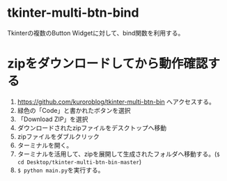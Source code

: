 # tkinter-multi-btn-bind
Tkinterの複数のButton Widgetに対して、bind関数を利用する。

# zipをダウンロードしてから動作確認する
1. https://github.com/kuroroblog/tkinter-multi-btn-bin へアクセスする。
2. 緑色の「Code」と書かれたボタンを選択
3. 「Download ZIP」を選択
4. ダウンロードされたzipファイルをデスクトップへ移動
5. zipファイルをダブルクリック
6. ターミナルを開く。
7. ターミナルを活用して、zipを展開して生成されたフォルダへ移動する。(`$ cd Desktop/tkinter-multi-btn-bin-master`)
8. `$ python main.py`を実行する。
